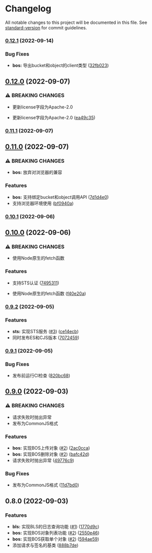 # Changelog

All notable changes to this project will be documented in this file. See [standard-version](https://github.com/conventional-changelog/standard-version) for commit guidelines.

### [0.12.1](https://github.com/otakustay/bce-sdk/compare/v0.12.0...v0.12.1) (2022-09-14)


### Bug Fixes

* **bos:** 导出bucket和object的client类型 ([32fb023](https://github.com/otakustay/bce-sdk/commit/32fb023e49c0a246c3da487c24fa9d144cf981b6))

## [0.12.0](https://github.com/otakustay/bce-sdk/compare/v0.11.0...v0.12.0) (2022-09-07)


### ⚠ BREAKING CHANGES

* 更新license字段为Apache-2.0

* 更新license字段为Apache-2.0 ([ea49c35](https://github.com/otakustay/bce-sdk/commit/ea49c3500aab17244d580faf22be811fcebd3968))

### [0.11.1](https://github.com/otakustay/bce-sdk/compare/v0.11.0...v0.11.1) (2022-09-07)

## [0.11.0](https://github.com/otakustay/bce-sdk/compare/v0.10.1...v0.11.0) (2022-09-07)


### ⚠ BREAKING CHANGES

* **bos:** 放弃对浏览器的兼容

### Features

* **bos:** 支持绑定bucket和object调用API ([7d1d4e0](https://github.com/otakustay/bce-sdk/commit/7d1d4e08c28b04b23353ea2f76cc1b057384a8ce))
* 支持浏览器环境使用 ([bf0940a](https://github.com/otakustay/bce-sdk/commit/bf0940aa237eb3cc1e36967d28a9cf2d5bb03e6a))

### [0.10.1](https://github.com/otakustay/bce-sdk/compare/v0.10.0...v0.10.1) (2022-09-06)

## [0.10.0](https://github.com/otakustay/bce-sdk/compare/v0.9.2...v0.10.0) (2022-09-06)


### ⚠ BREAKING CHANGES

* 使用Node原生的fetch函数

### Features

* 支持STS认证 ([7495311](https://github.com/otakustay/bce-sdk/commit/7495311fb1687caedbae25e60e7ce4b6d1a70fb9))


* 使用Node原生的fetch函数 ([f40e20a](https://github.com/otakustay/bce-sdk/commit/f40e20a4fbfdc6324cd8521088bba2fa16c7f374))

### [0.9.2](https://github.com/otakustay/bce-sdk/compare/v0.9.1...v0.9.2) (2022-09-05)


### Features

* **sts:** 实现STS服务 ([#3](https://github.com/otakustay/bce-sdk/issues/3)) ([ce14ecb](https://github.com/otakustay/bce-sdk/commit/ce14ecb2bf2cc85e4428ea6d22459e7365dd14ba))
* 同时发布ES和CJS版本 ([7072459](https://github.com/otakustay/bce-sdk/commit/7072459fe50b2153bd64a6df78668c1a04e0ad02))

### [0.9.1](https://github.com/otakustay/bce-sdk/compare/v0.9.0...v0.9.1) (2022-09-05)


### Bug Fixes

* 发布前运行CI检查 ([820bc68](https://github.com/otakustay/bce-sdk/commit/820bc68d93190246a31166e76aa0449e489dbe2d))

## [0.9.0](https://github.com/otakustay/bce-sdk/compare/v0.8.0...v0.9.0) (2022-09-03)


### ⚠ BREAKING CHANGES

* 请求失败时抛出异常
* 发布为CommonJS格式

### Features

* **bos:** 实现BOS上传对象 ([#2](https://github.com/otakustay/bce-sdk/issues/2)) ([2ac0cca](https://github.com/otakustay/bce-sdk/commit/2ac0cca745701ce1e1a45485b8376d53f663330b))
* **bos:** 实现BOS删除对象 ([#2](https://github.com/otakustay/bce-sdk/issues/2)) ([bafc42d](https://github.com/otakustay/bce-sdk/commit/bafc42d267b09f17128e41d700fbf7dc26c41fc5))
* 请求失败时抛出异常 ([49776c9](https://github.com/otakustay/bce-sdk/commit/49776c98928fec7640d784116f15c2165399b21f))


### Bug Fixes

* 发布为CommonJS格式 ([11d7bd0](https://github.com/otakustay/bce-sdk/commit/11d7bd05eec5575973cbb3ca2ffbf78a301c60d6))

## 0.8.0 (2022-09-03)


### Features

* **bls:** 实现BLS的日志查询功能 ([#1](https://github.com/otakustay/bce-sdk/issues/1)) ([1770d9c](https://github.com/otakustay/bce-sdk/commit/1770d9c1302bc1c6ab1102ea43d15e7881fb08b7))
* **bos:** 实现BOS对象列表功能 ([#2](https://github.com/otakustay/bce-sdk/issues/2)) ([2550e46](https://github.com/otakustay/bce-sdk/commit/2550e466a5567f6a7ea14521a714e432ce778fd4))
* **bos:** 实现BOS获取单个对象 ([#2](https://github.com/otakustay/bce-sdk/issues/2)) ([594ae59](https://github.com/otakustay/bce-sdk/commit/594ae5905ad9f7c9123e3aa3bc677d21eac147bd))
* 添加请求与签名的基类 ([888b7de](https://github.com/otakustay/bce-sdk/commit/888b7ded3de6c47cd792ff091eb9160aeeb8f1ec))
